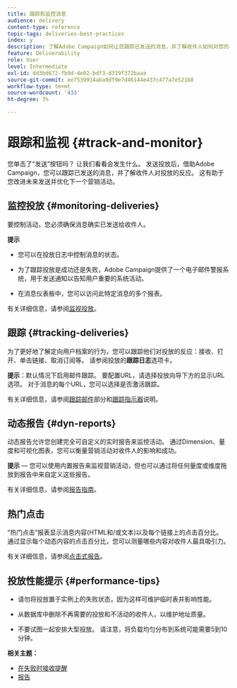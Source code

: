 ```yaml
---
title: 跟踪和监控消息
audience: delivery
content-type: reference
topic-tags: deliveries-best-practices
index: y
description: 了解Adobe Campaign如何让您跟踪已发送的消息，并了解收件人如何对您的投放做出反应
feature: Deliverability
role: User
level: Intermediate
exl-id: dd3bd672-fb9d-4e82-bdf3-d319f372baaa
source-git-commit: ee7539914aba9df9e7d46144e437c477a7e52168
workflow-type: tm+mt
source-wordcount: '433'
ht-degree: 3%

---
```


# 跟踪和监视 {#track-and-monitor}

您单击了“发送”按钮吗？ 让我们看看会发生什么。 发送投放后，借助Adobe Campaign，您可以跟踪已发送的消息，并了解收件人对投放的反应。 这有助于您改进未来发送并优化下一个营销活动。

## 监控投放 {#monitoring-deliveries}

要控制活动，您必须确保消息确实已发送给收件人。

**提示**

* 您可以在投放日志中控制消息的状态。

* 为了跟踪投放是成功还是失败，Adobe Campaign提供了一个电子邮件警报系统，用于发送通知以告知用户重要的系统活动。

* 在消息仪表板中，您可以访问此特定消息的多个报表。

有关详细信息，请参阅[监视投放](../../sending/using/monitoring-a-delivery.md)。

## 跟踪 {#tracking-deliveries}

为了更好地了解定向用户档案的行为，您可以跟踪他们对投放的反应：接收、打开、单击链接、取消订阅等。 请参阅投放的&#x200B;**跟踪日志**&#x200B;选项卡。

**提示**：默认情况下启用邮件跟踪。 要配置URL，请选择投放向导下方的显示URL选项。 对于消息的每个URL，您可以选择是否激活跟踪。

有关详细信息，请参阅[跟踪邮件](../../sending/using/tracking-messages.md)部分和[跟踪指示器](../../reporting/using/tracking-indicators.md)说明。

## 动态报告 {#dyn-reports}

动态报告允许您创建完全可自定义的实时报告来监控活动。 通过Dimension、量度和可视化图表，您可以衡量营销活动对收件人的影响和成功。

**提示** — 您可以使用内置报告来监视营销活动，但也可以通过将任何量度或维度拖放到报告中来自定义这些报告。

有关详细信息，请参阅[报告指南](../../reporting/using/about-dynamic-reports.md)。

## 热门点击

“热门点击”报表显示消息内容(HTML和/或文本)以及每个链接上的点击百分比。 通过显示每个动态内容的点击百分比，您可以测量哪些内容对收件人最具吸引力。

有关详细信息，请参阅[点击式报告](../../reporting/using/hot-clicks.md)。

## 投放性能提示 {#performance-tips}

* 请勿将投放置于实例上的失败状态，因为这样可维护临时表并影响性能。

* 从数据库中删除不再需要的投放和不活动的收件人，以维护地址质量。

* 不要试图一起安排大型投放。 请注意，将负载均匀分布到系统可能需要5到10分钟。

**相关主题：**

* [在失败时接收提醒](../../sending/using/receiving-alerts-when-failures-happen.md)
* [报告](../../reporting/using/about-dynamic-reports.md)
